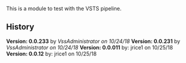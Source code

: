 This is a module to test with the VSTS pipeline. 

## History

  **Version: 0.0.233** by *VssAdministrator on 10/24/18*
  **Version: 0.0.231** by *VssAdministrator on 10/24/18*
  **Version: 0.0.011**
by: jrice1 on 10/25/18
  **Version: 0.0.12**
by: jrice1 on 10/25/18
